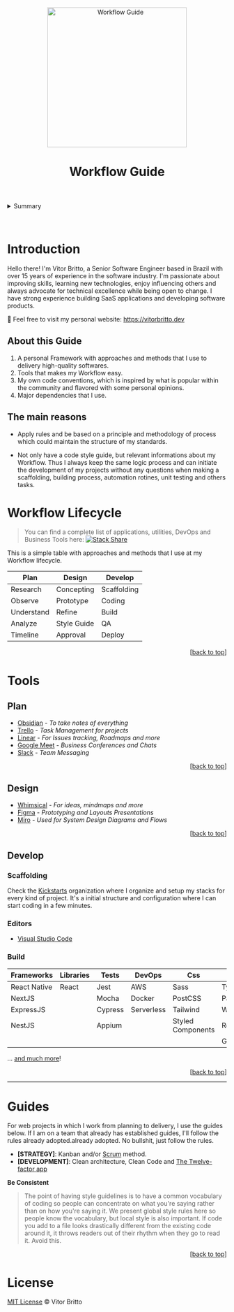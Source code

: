 <div id="#top"></div>
<br />

<p align="center">
<img src="https://github.com/vitorbritto/workflow-guide/raw/master/source/logo-wg.png" alt="Workflow Guide" width="320">
</p>

<h1 align="center">Workflow Guide</h1>

<br />
<br />
<details>
  <summary>Summary</summary>
  <ol>
    <li><a href="#workflow-lifecycle)">Workflow Lifecycle</a></li>
    <li><a href="#tools">Tools</a></li>
    <li><a href="#guides">Guides</a></li>
  </ol>
</details>
<br />
<br />

# Introduction

Hello there! I'm Vitor Britto, a Senior Software Engineer based in Brazil with over 15 years of experience in the software industry.
I'm passionate about improving skills, learning new technologies, enjoy influencing others and always advocate for technical excellence while being open to change.
I have strong experience building SaaS applications and developing software products.

:rocket: Feel free to visit my personal website: https://vitorbritto.dev


## About this Guide

1. A personal Framework with approaches and methods that I use to delivery high-quality softwares.
2. Tools that makes my Workflow easy.
3. My own code conventions, which is inspired by what is popular within the community and flavored with some personal opinions.
4. Major dependencies that I use.


## The main reasons

- Apply rules and be based on a principle and methodology of process which could maintain the structure of my standards.

- Not only have a code style guide, but relevant informations about my Workflow. Thus I always keep the same logic process and can initiate the development of my projects without any questions when making a scaffolding, building process, automation rotines, unit testing and others tasks.

# Workflow Lifecycle

> You can find a complete list of applications, utilities, DevOps and Business Tools here: [![Stack Share](http://img.shields.io/badge/tech-stack-0690fa.svg?style=flat)](https://stackshare.io/vitorbritto/vbwebstudio)

This is a simple table with approaches and methods that I use at my Workflow lifecycle.

Plan       | Design      | Develop     |
---------- | ----------- | ----------- |
Research   | Concepting  | Scaffolding |
Observe    | Prototype   | Coding      |
Understand | Refine      | Build       |
Analyze    | Style Guide | QA          |
Timeline   | Approval    | Deploy      |

<p style="font-size: 14px;" align="right">[<a href="#top">back to top</a>]</p>

# Tools

## Plan

- [Obsidian](https://obsidian.md/) - _To take notes of everything_
- [Trello](https://trello.com/) - _Task Management for projects_
- [Linear](https://linear.app/) - _For Issues tracking, Roadmaps and more_
- [Google Meet](https://meet.google.com/) - _Business Conferences and Chats_
- [Slack](https://slack.com/) - _Team Messaging_

<p style="font-size: 14px;" align="right">[<a href="#top">back to top</a>]</p>

## Design

- [Whimsical](https://whimsical.com/) - _For ideas, mindmaps and more_
- [Figma](https://www.figma.com/) - _Prototyping and Layouts Presentations_
- [Miro](https://miro.com) - _Used for System Design Diagrams and Flows_

<p style="font-size: 14px;" align="right">[<a href="#top">back to top</a>]</p>

## Develop

### Scaffolding

Check the [Kickstarts](https://github.com/kickstarts/kickstarts) organization where I organize and setup my stacks for every kind of project. It's a initial structure and configuration where I can start coding in a few minutes.

### Editors

- [Visual Studio Code](https://code.visualstudio.com/)

### Build

| Frameworks   | Libraries | Tests         | DevOps     | Css               | Others         |
| ------------ | --------- | ------------- | ---------- | ----------------- | -------------- |
| React Native | React     | Jest          | AWS        | Sass              | Typescript     |
| NextJS       |           | Mocha         | Docker     | PostCSS           | Parcel         |
| ExpressJS    |           | Cypress       | Serverless | Tailwind          | Webpack        |
| NestJS       |           | Appium        |            | Styled Components | Rest API       |
|              |           |               |            |                   | GraphQL        |

... [and much more](https://stackshare.io/vitorbritto/vbwebstudio)!


<p style="font-size: 14px;" align="right">[<a href="#top">back to top</a>]</p>

--------------------------------------------------------------------------------

# Guides

For web projects in which I work from planning to delivery, I use the guides below. If I am on a team that already has established guides, I'll follow the rules already adopted.already adopted. No bullshit, just follow the rules.

- **[STRATEGY]**: Kanban and/or [Scrum](http://scrummethodology.com/) method.
- **[DEVELOPMENT]**: Clean architecture, Clean Code and [The Twelve-factor app](https://12factor.net/)

**Be Consistent**

> The point of having style guidelines is to have a common vocabulary of coding so people can concentrate on what you're saying rather than on how you're saying it. We present global style rules here so people know the vocabulary, but local style is also important. If code you add to a file looks drastically different from the existing code around it, it throws readers out of their rhythm when they go to read it. Avoid this.

<p style="font-size: 14px;" align="right">[<a href="#top">back to top</a>]</p>

# License

[MIT License](http://vitorbritto.mit-license.org/) © Vitor Britto
